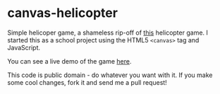 canvas-helicopter
=============
Simple helicoper game, a shameless rip-off of [this](http://www.helicopterplay.com/helicopter/thehelicoptergame.php) helicopter game. I started this as a school project using the HTML5 `<canvas>` tag and JavaScript.

You can see a live demo of the game [here](http://dev.isaacdontjelindell.com/canvas-helicopter/).

This code is public domain - do whatever you want with it. If you make some cool changes, fork it and send me a pull request!


